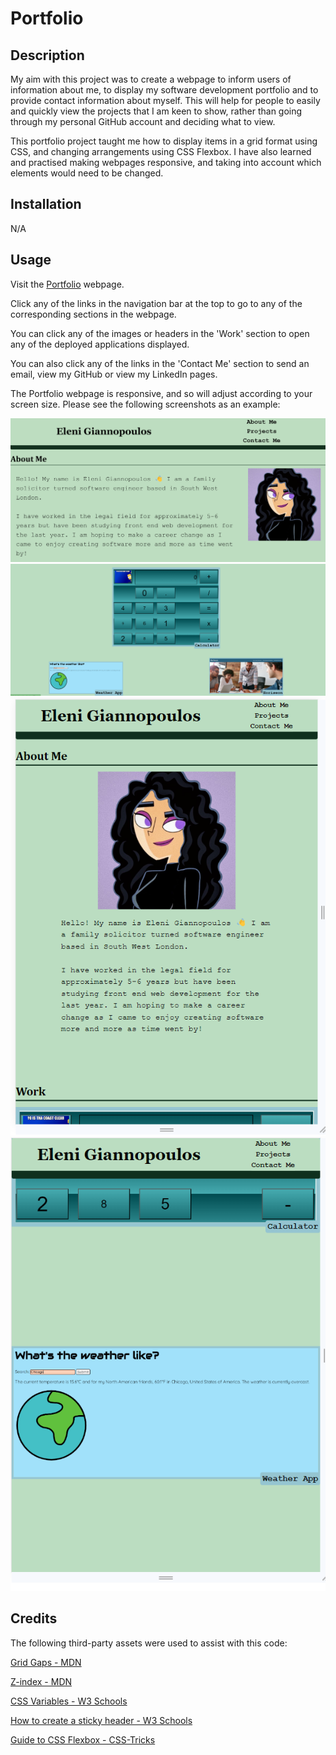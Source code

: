 # Portfolio

## Description

My aim with this project was to create a webpage to inform users of information about me, to display my software development portfolio and to provide contact information about myself. This will help for people to easily and quickly view the projects that I am keen to show, rather than going through my personal GitHub account and deciding what to view.

This portfolio project taught me how to display items in a grid format using CSS, and changing arrangements using CSS Flexbox. I have also learned and practised making webpages responsive, and taking into account which elements would need to be changed.


## Installation

N/A

## Usage

Visit the [Portfolio](https://elenimg.github.io/Portfolio/) webpage.

Click any of the links in the navigation bar at the top to go to any of the corresponding sections in the webpage. 

You can click any of the images or headers in the 'Work' section to open any of the deployed applications displayed.

You can also click any of the links in the 'Contact Me' section to send an email, view my GitHub or view my LinkedIn pages.

The Portfolio webpage is responsive, and so will adjust according to your screen size. Please see the following screenshots as an example:

![Laptop-screen-size-picture-1](images/max-size-1.png)
![Laptop-screen-size-picture-1](images/max-size-2.png)
![Mobile-screen-size-picture-1](images/mobile-size-1.png)
![Mobile-screen-size-picture-1](images/mobile-size-2.png)


## Credits

The following third-party assets were used to assist with this code:

[Grid Gaps - MDN](https://developer.mozilla.org/en-US/docs/Web/CSS/gap)

[Z-index - MDN](https://developer.mozilla.org/en-US/docs/Web/CSS/z-index)

[CSS Variables - W3 Schools](https://www.w3schools.com/css/css3_variables.asp#:~:text=To%20create%20a%20variable%20with,use%20the%20var()%20function.)

[How to create a sticky header - W3 Schools](https://www.w3schools.com/howto/howto_js_sticky_header.asp)

[Guide to CSS Flexbox - CSS-Tricks](https://css-tricks.com/snippets/css/a-guide-to-flexbox/)